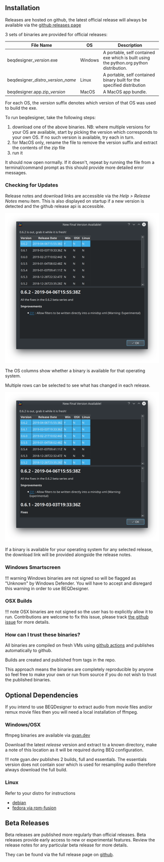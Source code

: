 ## Installation

Releases are hosted on github, the latest official release will always be available via the [github releases page](https://github.com/3ll3d00d/beqdesigner/releases/latest)

3 sets of binaries are provided for official releases:

File Name | OS | Description 
----------|----|------------
beqdesigner_*version*.exe | Windows | A portable, self contained exe which is built using the python.org python distribution. 
beqdesigner_*distro*\_*version*\_*name* | Linux | A portable, self contained binary built for the specified distribution
beqdesigner.app.zip_*version* | MacOS | A MacOS app bundle. 

For each OS, the *version* suffix denotes which version of that OS was used to build the exe. 

To run beqdesigner, take the following steps:

  1. download one of the above binaries. NB: where multiple versions for your OS are available, start by picking the version which corresponds to your own OS. If no such version is available, try each in turn.
  2. for MacOS only, rename the file to remove the version suffix and extract the contents of the zip file
  3. run it

It should now open normally. If it doesn't, repeat by running the file from a terminal/command prompt as this should provide more detailed error messages.

### Checking for Updates

Release notes and download links are accessible via the *Help > Release Notes* menu item. This is also displayed on startup if a new version is detected and the github release api is accessible.

![New Version](./img/new_version.png)

The OS columns show whether a binary is available for that operating system.

Multiple rows can be selected to see what has changed in each release.

![Many Releases](./img/show_release_notes.png)

If a binary is available for your operating system for any selected release, the download link will be provided alongside the release notes.

### Windows Smartscreen   

!!! warning
    Windows binaries are not signed so will be flagged as "Unknown" by Windows Defender. You will have to accept and disregard this warning in order to use BEQDesigner.

### OSX Builds

!!! note
    OSX binaries are not signed so the user has to explicitly allow it to run. Contributions are welcome to fix this issue, please track [the github issue](https://github.com/3ll3d00d/beqdesigner/issues/251) for more details.

### How can I trust these binaries?

All binaries are compiled on fresh VMs using [github actions](https://github.com/3ll3d00d/beqdesigner/actions) and publishes automatically to github.

Builds are created and published from tags in the repo.

This approach means the binaries are completely reproducible by anyone so feel free to make your own or run from source if you do not wish to trust the published binaries.
    
## Optional Dependencies

If you intend to use BEQDesigner to extract audio from movie files and/or remux movie files then you will need a local installation of ffmpeg.

### Windows/OSX

ffmpeg binaries are available via [gyan.dev](https://www.gyan.dev/ffmpeg/builds/)

Download the latest *release* version and extract to a known directory, make a note of this location as it will be required during BEQ configuration.

!!! note
    gyan.dev publishes 2 builds, full and essentials. The essentials version does not contain soxr which is used for resampling audio therefore always download the full build.

### Linux

Refer to your distro for instructions

* [debian](https://wiki.debian.org/ffmpeg#Installation)
* [fedora via rpm-fusion](https://www.cyberciti.biz/faq/how-to-install-ffmpeg-on-fedora-linux-using-dnf)   

## Beta Releases

Beta releases are published more regularly than official releases. Beta releases provide early access to new or experimental features. Review the release notes for any particular beta release for more details.

They can be found via the full release page on [github](https://github.com/3ll3d00d/beqdesigner/releases).
